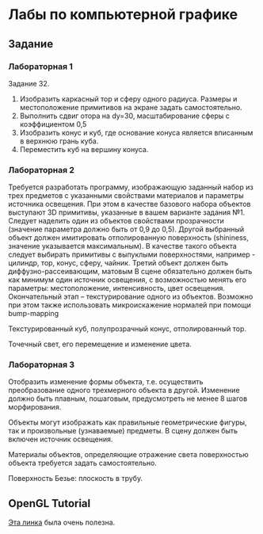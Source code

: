 # Лабы по компьютерной графике

## Задание

### Лабораторная 1

Задание 32.

1. Изобразить каркасный тор и сферу одного радиуса. Размеры и
   местоположение примитивов на экране задать самостоятельно.
2. Выполнить сдвиг отора на dy=30, масштабирование сферы с коэффициентом
   0,5
3. Изобразить конус и куб, где основание конуса является вписанным в
   верхнюю грань куба.
4. Переместить куб на вершину конуса.

### Лабораторная 2

Требуется разработать программу, изображающую заданный набор из трех
предметов с указанными свойствами материалов и параметры источника
освещения. При этом в качестве базового набора объектов выступают 3D
примитивы, указанные в вашем варианте задания №1. Следует наделить один
из объектов свойствами прозрачности (значение параметра должно быть от
0,9 до 0,5). Другой выбранный объект должен имитировать отполированную
поверхность (shininess, значение указывается максимальным). В качестве
такого объекта следует выбирать примитивы с выпуклыми поверхностями,
например - цилиндр, тор, конус, сферу, чайник. Третий объект должен быть
диффузно-рассеивающим, матовым В сцене обязательно должен быть как
минимум один источник освещения, с возможностью менять его параметры:
местоположение, интенсивность, цвет освещения. Окончательный этап –
текстурирование одного из объектов. Возможно при этом также использовать
микроискажение нормалей при помощи bump-mapping


Текстурированный куб, полупрозрачный конус, отполированный тор.

Точечный свет, его перемещение и изменение цвета. 

### Лабораторная 3

Отобразить изменение формы объекта, т.е. осуществить преобразование
одного трехмерного объекта в другой. Изменение должно быть плавным,
пошаговым, предусмотреть не менее 8 шагов морфирования.

Объекты могут изображать как правильные геометрические фигуры, так и
произвольные (узнаваемые) предметы. В сцену должен быть включен источник
освещения.

Материалы объектов, определяющие отражение света поверхностью объекта
требуется задать самостоятельно.


Поверхность Безье: плоскость в трубу.

## OpenGL Tutorial

[Эта линка](https://math.hws.edu/bridgeman/courses/324/s06/doc/opengl.html)
была очень полезна.
